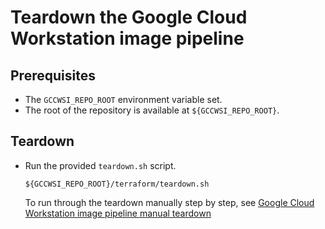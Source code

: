 # Teardown the Google Cloud Workstation image pipeline

## Prerequisites

- The `GCCWSI_REPO_ROOT` environment variable set.
- The root of the repository is available at `${GCCWSI_REPO_ROOT}`.

## Teardown

- Run the provided `teardown.sh` script.

  ```
  ${GCCWSI_REPO_ROOT}/terraform/teardown.sh
  ```

  To run through the teardown manually step by step, see
  [Google Cloud Workstation image pipeline manual teardown](/docs/teardown-manually.md)
